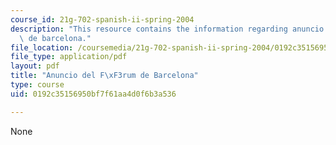 ```yaml
---
course_id: 21g-702-spanish-ii-spring-2004
description: "This resource contains the information regarding anuncio del f\xF3rum\
  \ de barcelona."
file_location: /coursemedia/21g-702-spanish-ii-spring-2004/0192c35156950bf7f61aa4d0f6b3a536_MIT21G_702S04_35anu.pdf
file_type: application/pdf
layout: pdf
title: "Anuncio del F\xF3rum de Barcelona"
type: course
uid: 0192c35156950bf7f61aa4d0f6b3a536

---
```

None